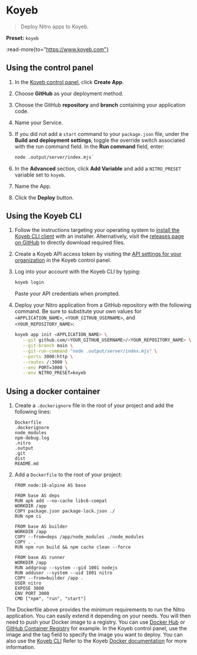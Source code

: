 # Koyeb

> Deploy Nitro apps to Koyeb.

**Preset:** `koyeb`

:read-more{to="https://www.koyeb.com"}

## Using the control panel

1. In the [Koyeb control panel](https://app.koyeb.com/), click **Create App**.
2. Choose **GitHub** as your deployment method.
3. Choose the GitHub **repository** and **branch** containing your application code.
4. Name your Service.
5. If you did not add a `start` command to your `package.json` file, under the **Build and deployment settings**, toggle the override switch associated with the run command field.  In the **Run command** field, enter:

   ```bash
   node .output/server/index.mjs`
   ```

6. In the **Advanced** section, click **Add Variable** and add a `NITRO_PRESET` variable set to `koyeb`.
7. Name the App.
8. Click the **Deploy** button.

## Using the Koyeb CLI

1. Follow the instructions targeting your operating system to [install the Koyeb CLI client](https://www.koyeb.com/docs/cli/installation) with an installer.  Alternatively, visit the [releases page on GitHub](https://github.com/koyeb/koyeb-cli/releases) to directly download required files.
2. Create a Koyeb API access token by visiting the [API settings for your organization](https://app.koyeb.com/settings/api) in the Koyeb control panel.
3. Log into your account with the Koyeb CLI by typing:

   ```bash
   koyeb login
   ```

   Paste your API credentials when prompted.
4. Deploy your Nitro application from a GitHub repository with the following command.  Be sure to substitute your own values for `<APPLICATION_NAME>`, `<YOUR_GITHUB_USERNAME>`, and `<YOUR_REPOSITORY_NAME>`:

   ```bash
   koyeb app init <APPLICATION_NAME> \
      --git github.com/<YOUR_GITHUB_USERNAME>/<YOUR_REPOSITORY_NAME> \
      --git-branch main \
      --git-run-command "node .output/server/index.mjs" \
      --ports 3000:http \
      --routes /:3000 \
      --env PORT=3000 \
      --env NITRO_PRESET=koyeb
   ```

## Using a docker container

1. Create a `.dockerignore` file in the root of your project and add the following lines:

   ```
   Dockerfile
   .dockerignore
   node_modules
   npm-debug.log
   .nitro
   .output
   .git
   dist
   README.md
   ```

2. Add a `Dockerfile` to the root of your project:

   ```
   FROM node:18-alpine AS base

   FROM base AS deps
   RUN apk add --no-cache libc6-compat
   WORKDIR /app
   COPY package.json package-lock.json ./
   RUN npm ci

   FROM base AS builder
   WORKDIR /app
   COPY --from=deps /app/node_modules ./node_modules
   COPY . .
   RUN npm run build && npm cache clean --force

   FROM base AS runner
   WORKDIR /app
   RUN addgroup --system --gid 1001 nodejs
   RUN adduser --system --uid 1001 nitro
   COPY --from=builder /app .
   USER nitro
   EXPOSE 3000
   ENV PORT 3000
   CMD ["npm", "run", "start"]
   ```

The Dockerfile above provides the minimum requirements to run the Nitro application. You can easily extend it depending on your needs.
You will then need to push your Docker image to a registry. You can use [Docker Hub](https://hub.docker.com/) or [GitHub Container Registry](https://docs.github.com/en/packages/guides/about-github-container-registry) for example.
In the Koyeb control panel, use the image and the tag field to specify the image you want to deploy.
You can also use the [Koyeb CLI](https://www.koyeb.com/docs/build-and-deploy/cli/installation)
Refer to the Koyeb [Docker documentation](https://www.koyeb.com/docs/build-and-deploy/prebuilt-docker-images) for more information.
